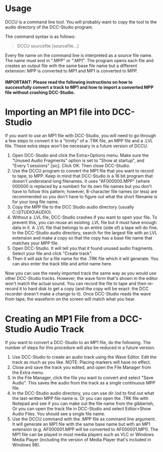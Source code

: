# Usage #

DCCU is a command line tool. You will probably want to copy the tool to the audio directory of the DCC-Studio program.

The command syntax is as follows:

> DCCU sourcefile [sourcefile...]

Every file name on the command line is interpreted as a source file name. The name must end in ".MPP" or ".MP1". The program opens each file and creates an output file with the same base file name but a different extension: MPP is converted to MP1 and MP1 is converted to MPP.

#### IMPORTANT: Please read the following instructions on how to successfully convert a track to MP1 and how to import a converted MPP file without crashing DCC-Studio. ####

# Importing an MP1 file into DCC-Studio #

If you want to use an MP1 file with DCC-Studio, you will need to go through a few steps to convert it to a "trinity" of a .TRK file, an MPP file and a .LVL file. These extra steps won't be necessary in a future version of DCCU.

1. Open DCC-Studio and click the Extra>Options menu. Make sure the "Unused Audio Fragments" option is set to "Show at startup", and "Every 1 sessions" [sic]. Click OK. Then close DCC-Studio.
1. Use the DCCU program to convert the MP1 file that you want to record to tape, to MPP. Keep in mind that DCC-Studio is a 16 bit program that doesn't understand long filenames. It uses "AF000000.MPP" (where 000000 is replaced by a number) for its own file names but you don't have to follow this pattern; however, 8-character file names (or less) are recommended so you don't have to figure out what the short filename is for your long file name.
1. Copy the MPP file to the DCC Studio audio directory (usually C:\STUDIO\AUDIO).
1. Without a .LVL file, DCC-Studio crashes if you want to open your file. To prevent this, you can reuse an existing .LVL file but it must have enough data in it. A .LVL file that belongs to an entire (side of) a tape will do fine. In the DCC-Studio audio directory, search for the largest file with an LVL extension and make a copy so that the copy has a base file name that matches your MPP file.
1. Open DCC-Studio. It will tell you that it found unused audio fragments. Select your file and click "Create track".
1. Then it will ask for a file name for the .TRK file which it will generate. You can also enter the track title and artist name here.

Now you can use the newly imported track the same way as you would use other DCC-Studio tracks. However, the wave form that's shown in the editor won't match the actual sound. You can record the file to tape and then re-record it to hard disk to get a copy (and the copy will be exact: the DCC recorder doesn't make a change to it). Once DCC-Studio reads the wave from tape, the waveform on the screen will match what you hear.

# Creating an MP1 File from a DCC-Studio Audio Track #

If you want to convert a DCC-Studio to an MP1 file, do the following. The number of steps for this procedure will also be reduced in a future version.

1. Use DCC-Studio to create an audio track using the Wave Editor. Edit the track as much as you like. NOTE: Placing markers will have no effect.
1. Close and save the track you edited, and open the File Manager from the Extra menu.
1. In the File Manager, click the file you want to convert and select "Save Audio". This saves the audio from the track as a single continuous MPP file.
1. In the DCC-Studio audio directory, you can use dir /od to find out what the last-written MPP file name is. Or you can open the .TRK file with Notepad and see if you can make out the file name from the gibberish, Or you can open the track file in DCC-Studio and select Editor>Show Audio Files. You should see a single file name.
1. Use the DCCU command with the .MPP file as command line argument. It will generate an MP1 file with the same base name but with an MP1 extension (e.g. AF000001.MPP will be converted to AF000001.MP1). The MP1 file can be played in most media players such as VLC or Windows Media Player (including the version of Media Player that's included in Windows 98).
